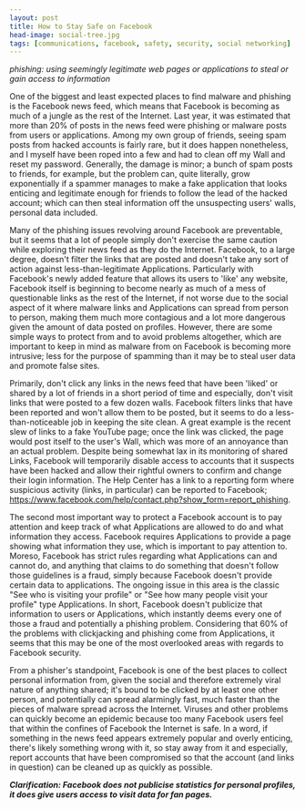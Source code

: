 ```yaml
---
layout: post
title: How to Stay Safe on Facebook
head-image: social-tree.jpg
tags: [communications, facebook, safety, security, social networking]
---
```


*phishing: using seemingly legitimate web pages or applications to steal
or gain access to information*

One of the biggest and least expected places to find malware and
phishing is the Facebook news feed, which means that Facebook is
becoming as much of a jungle as the rest of the Internet. Last year, it
was estimated that more than 20% of posts in the news feed were phishing
or malware posts from users or applications. Among my own group of
friends, seeing spam posts from hacked accounts is fairly rare, but it
does happen nonetheless, and I myself have been roped into a few and had
to clean off my Wall and reset my password. Generally, the damage is
minor; a bunch of spam posts to friends, for example, but the problem
can, quite literally, grow exponentially if a spammer manages to make a
fake application that looks enticing and legitimate enough for friends
to follow the lead of the hacked account; which can then steal
information off the unsuspecting users' walls, personal data included.

Many of the phishing issues revolving around Facebook are preventable,
but it seems that a lot of people simply don't exercise the same caution
while exploring their news feed as they do the Internet. Facebook, to a
large degree, doesn't filter the links that are posted and doesn't take
any sort of action against less-than-legitimate Applications.
Particularly with Facebook's newly added feature that allows its users
to 'like' any website, Facebook itself is beginning to become nearly as
much of a mess of questionable links as the rest of the Internet, if not
worse due to the social aspect of it where malware links and
Applications can spread from person to person, making them much more
contagious and a lot more dangerous given the amount of data posted on
profiles. However, there are some simple ways to protect from and to
avoid problems altogether, which are important to keep in mind as
malware from on Facebook is becoming more intrusive; less for the
purpose of spamming than it may be to steal user data and promote false
sites.

Primarily, don't click any links in the news feed that have been 'liked'
or shared by a lot of friends in a short period of time and especially,
don't visit links that were posted to a few dozen walls. Facebook
filters links that have been reported and won't allow them to be posted,
but it seems to do a less-than-noticeable job in keeping the site clean.
A great example is the recent slew of links to a fake YouTube page; once
the link was clicked, the page would post itself to the user's Wall,
which was more of an annoyance than an actual problem. Despite being
somewhat lax in its monitoring of shared Links, Facebook will
temporarily disable access to accounts that it suspects have been hacked
and allow their rightful owners to confirm and change their login
information. The Help Center has a link to a reporting form where
suspicious activity (links, in particular) can be reported to Facebook;
<https://www.facebook.com/help/contact.php?show_form=report_phishing>.

The second most important way to protect a Facebook account is to pay
attention and keep track of what Applications are allowed to do and what
information they access. Facebook requires Applications to provide a
page showing what information they use, which is important to pay
attention to. Moreso, Facebook has strict rules regarding what
Applications can and cannot do, and anything that claims to do something
that doesn't follow those guidelines is a fraud, simply because Facebook
doesn't provide certain data to applications. The ongoing issue in this
area is the classic "See who is visiting your profile" or "See how many
people visit your profile" type Applications. In short, Facebook doesn't
publicize that information to users or Applications, which instantly
deems every one of those a fraud and potentially a phishing problem.
Considering that 60% of the problems with clickjacking and phishing come
from Applications, it seems that this may be one of the most overlooked
areas with regards to Facebook security.

From a phisher's standpoint, Facebook is one of the best places to
collect personal information from, given the social and therefore
extremely viral nature of anything shared; it's bound to be clicked by
at least one other person, and potentially can spread alarmingly fast,
much faster than the pieces of malware spread across the Internet.
Viruses and other problems can quickly become an epidemic because too
many Facebook users feel that within the confines of Facebook the
Internet is safe. In a word, if something in the news feed appears
extremely popular and overly enticing, there's likely something wrong
with it, so stay away from it and especially, report accounts that have
been compromised so that the account (and links in question) can be
cleaned up as quickly as possible.

***Clarification: Facebook does not publicise statistics for personal
profiles, it does give users access to visit data for fan pages.***
